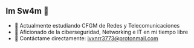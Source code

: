 ## Im Sw4m 👋

- 🔭 Actualmente estudiando CFGM de Redes y Telecomunicaciones
- 🌱 Aficionado de la ciberseguridad, Networking e IT en mi tiempo libre
- 📨 Contáctame directamente: ivxnrr3773@protonmail.com
